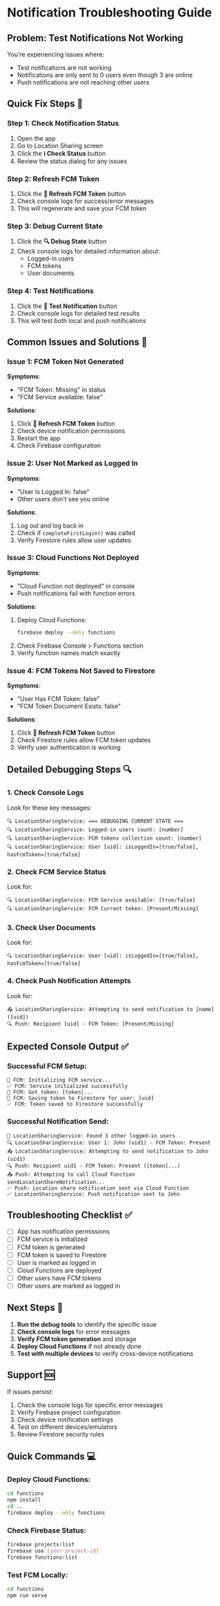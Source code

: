 # Notification Troubleshooting Guide

## Problem: Test Notifications Not Working

You're experiencing issues where:
- Test notifications are not working
- Notifications are only sent to 0 users even though 3 are online
- Push notifications are not reaching other users

## Quick Fix Steps 🚀

### Step 1: Check Notification Status
1. Open the app
2. Go to Location Sharing screen
3. Click the **ℹ️ Check Status** button
4. Review the status dialog for any issues

### Step 2: Refresh FCM Token
1. Click the **🔄 Refresh FCM Token** button
2. Check console logs for success/error messages
3. This will regenerate and save your FCM token

### Step 3: Debug Current State
1. Click the **🔍 Debug State** button
2. Check console logs for detailed information about:
   - Logged-in users
   - FCM tokens
   - User documents

### Step 4: Test Notifications
1. Click the **🧪 Test Notification** button
2. Check console logs for detailed test results
3. This will test both local and push notifications

## Common Issues and Solutions 🔧

### Issue 1: FCM Token Not Generated
**Symptoms**: 
- "FCM Token: Missing" in status
- "FCM Service available: false"

**Solutions**:
1. Click **🔄 Refresh FCM Token** button
2. Check device notification permissions
3. Restart the app
4. Check Firebase configuration

### Issue 2: User Not Marked as Logged In
**Symptoms**:
- "User Is Logged In: false"
- Other users don't see you online

**Solutions**:
1. Log out and log back in
2. Check if `completeFirstLogin()` was called
3. Verify Firestore rules allow user updates

### Issue 3: Cloud Functions Not Deployed
**Symptoms**:
- "Cloud Function not deployed" in console
- Push notifications fail with function errors

**Solutions**:
1. Deploy Cloud Functions:
   ```bash
   firebase deploy --only functions
   ```
2. Check Firebase Console > Functions section
3. Verify function names match exactly

### Issue 4: FCM Tokens Not Saved to Firestore
**Symptoms**:
- "User Has FCM Token: false"
- "FCM Token Document Exists: false"

**Solutions**:
1. Click **🔄 Refresh FCM Token** button
2. Check Firestore rules allow FCM token updates
3. Verify user authentication is working

## Detailed Debugging Steps 🔍

### 1. Check Console Logs
Look for these key messages:
```
🔍 LocationSharingService: === DEBUGGING CURRENT STATE ===
🔍 LocationSharingService: Logged-in users count: [number]
🔍 LocationSharingService: FCM tokens collection count: [number]
🔍 LocationSharingService: User [uid]: isLoggedIn=[true/false], hasFcmToken=[true/false]
```

### 2. Check FCM Service Status
Look for:
```
🔍 LocationSharingService: FCM Service available: [true/false]
🔍 LocationSharingService: FCM Current token: [Present/Missing]
```

### 3. Check User Documents
Look for:
```
🔍 LocationSharingService: User [uid]: isLoggedIn=[true/false], hasFcmToken=[true/false]
```

### 4. Check Push Notification Attempts
Look for:
```
📤 LocationSharingService: Attempting to send notification to [name] ([uid])
🔍 Push: Recipient [uid] - FCM Token: [Present/Missing]
```

## Expected Console Output ✅

### Successful FCM Setup:
```
🔔 FCM: Initializing FCM service...
✅ FCM: Service initialized successfully
🔔 FCM: Got token: [token]...
💾 FCM: Saving token to Firestore for user: [uid]
✅ FCM: Token saved to Firestore successfully
```

### Successful Notification Send:
```
🔔 LocationSharingService: Found 3 other logged-in users
🔍 LocationSharingService: User 1: John (uid1) - FCM Token: Present
📤 LocationSharingService: Attempting to send notification to John (uid1)
🔍 Push: Recipient uid1 - FCM Token: Present ([token]...)
📤 Push: Attempting to call Cloud Function sendLocationShareNotification...
✅ Push: Location share notification sent via Cloud Function
✅ LocationSharingService: Push notification sent to John
```

## Troubleshooting Checklist ✅

- [ ] App has notification permissions
- [ ] FCM service is initialized
- [ ] FCM token is generated
- [ ] FCM token is saved to Firestore
- [ ] User is marked as logged in
- [ ] Cloud Functions are deployed
- [ ] Other users have FCM tokens
- [ ] Other users are marked as logged in

## Next Steps 🚀

1. **Run the debug tools** to identify the specific issue
2. **Check console logs** for error messages
3. **Verify FCM token generation** and storage
4. **Deploy Cloud Functions** if not already done
5. **Test with multiple devices** to verify cross-device notifications

## Support 🆘

If issues persist:
1. Check the console logs for specific error messages
2. Verify Firebase project configuration
3. Check device notification settings
4. Test on different devices/emulators
5. Review Firestore security rules

## Quick Commands 💻

### Deploy Cloud Functions:
```bash
cd functions
npm install
cd ..
firebase deploy --only functions
```

### Check Firebase Status:
```bash
firebase projects:list
firebase use [your-project-id]
firebase functions:list
```

### Test FCM Locally:
```bash
cd functions
npm run serve
```


